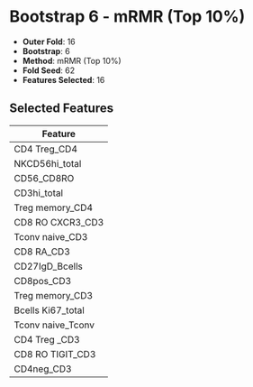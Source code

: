 # Bootstrap 6 - mRMR (Top 10%)

- **Outer Fold**: 16
- **Bootstrap**: 6
- **Method**: mRMR (Top 10%)
- **Fold Seed**: 62
- **Features Selected**: 16

## Selected Features

| Feature |
|---------|
| CD4 Treg_CD4 |
| NKCD56hi_total |
| CD56_CD8RO |
| CD3hi_total |
| Treg memory_CD4 |
| CD8 RO CXCR3_CD3 |
| Tconv naive_CD3 |
| CD8 RA_CD3 |
| CD27IgD_Bcells |
| CD8pos_CD3 |
| Treg memory_CD3 |
| Bcells Ki67_total |
| Tconv naive_Tconv |
| CD4 Treg _CD3 |
| CD8 RO TIGIT_CD3 |
| CD4neg_CD3 |
